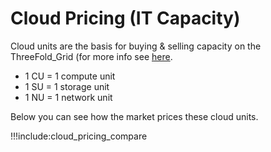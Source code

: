 # Cloud Pricing (IT Capacity)

Cloud units are the basis for buying & selling capacity on the ThreeFold_Grid (for more info see [here](cloudunits).

- 1 CU = 1 compute unit
- 1 SU = 1 storage unit
- 1 NU = 1 network unit

Below you can see how the market prices these cloud units.

!!!include:cloud_pricing_compare